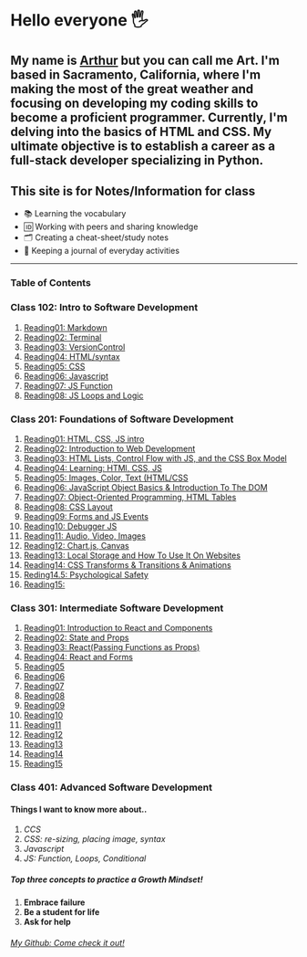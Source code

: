 # Hello everyone 🖐️

My name is [Arthur](https://arthurbfrancisco.github.io/reading-notes/) 
but you can call me Art. I'm based in Sacramento, California, where I'm making the most of the great weather and focusing on developing my coding skills to become a proficient programmer. Currently, I'm delving into the basics of HTML and CSS. My ultimate objective is to establish a career as a full-stack developer specializing in Python.
---

## **This site is for Notes/Information for class**

- 📚 Learning the vocabulary
- 🆔 Working with peers and sharing knowledge
- 🗂 ️Creating a cheat-sheet/study notes
- 📓 Keeping a journal of everyday activities

---

### **Table of Contents**

### Class 102: Intro to Software Development

1. [Reading01: Markdown](class102d50/read01.md)
2. [Reading02: Terminal](class102d50/read02.md)
3. [Reading03: VersionControl](class102d50/read03.md)
4. [Reading04: HTML/syntax](class102d50/read04.md)
5. [Reading05: CSS](class102d50/read05.md)
6. [Reading06: Javascript](class102d50/read06.md)
7. [Reading07: JS Function](class102d50/read07.md)
8. [Reading08: JS Loops and Logic](class102d50/read08.md)

### Class 201: Foundations of Software Development

1. [Reading01: HTML, CSS, JS intro](class201/class01.md)
2. [Reading02: Introduction to Web Development](class201/class02.md)
3. [Reading03: HTML Lists, Control Flow with JS, and the CSS Box Model](class201/class03.md)
4. [Reading04: Learning: HTMl, CSS, JS](class201/class04.md)
5. [Reading05: Images, Color, Text (HTML/CSS](class201/class05.md)
6. [Reading06: JavaScript Object Basics & Introduction To The DOM](class201/class06.md)
7. [Reading07: Object-Oriented Programming, HTML Tables](class201/class07.md)
8. [Reading08: CSS Layout](class201/class08.md)
9. [Reading09: Forms and JS Events](class201/class09.md)
10. [Reading10: Debugger JS](class201/class10.md)
11. [Reading11: Audio, Video, Images](class201/class11.md)
12. [Reading12: Chart.js, Canvas](class201/class12.md)
13. [Reading13: Local Storage and How To Use It On Websites](class201/class13.md)
14. [Reading14: CSS Transforms & Transitions & Animations](class201/class14.md)
14. [Reding14.5: Psychological Safety](class201/class14.5.md)
15. [Reading15:](class201/class15.md)

### Class 301: Intermediate Software Development

1. [Reading01: Introduction to React and Components](class301/class01.md)
2. [Reading02: State and Props](class301/class02.md)
3. [Reading03: React(Passing Functions as Props)](class301/class03.md)
4. [Reading04: React and Forms](class301/class04.md)
5. [Reading05](class301/class05.md)
6. [Reading06](class301/class06.md)
7. [Reading07](class301/class07.md)
8. [Reading08](class301/class08.md)
9. [Reading09](class301/class09.md)
10. [Reading10](class301/class10.md)
11. [Reading11](class301/class11.md)
12. [Reading12](class301/class12.md)
13. [Reading13](class301/class13.md)
14. [Reading14](class301/class14.md)
15. [Reading15](class301/class15.md)
### Class 401: Advanced Software Development

#### **Things I want to know more about..**

1. _CCS_
2. _CSS: re-sizing, placing image, syntax_
3. _Javascript_
4. _JS: Function, Loops, Conditional_

##### Top three concepts to practice a Growth Mindset!

   1. **Embrace failure**
   2. **Be a student for life**
   3. **Ask for help**


###### [My Github: Come check it out!](https://github.com/arthurbfrancisco)
